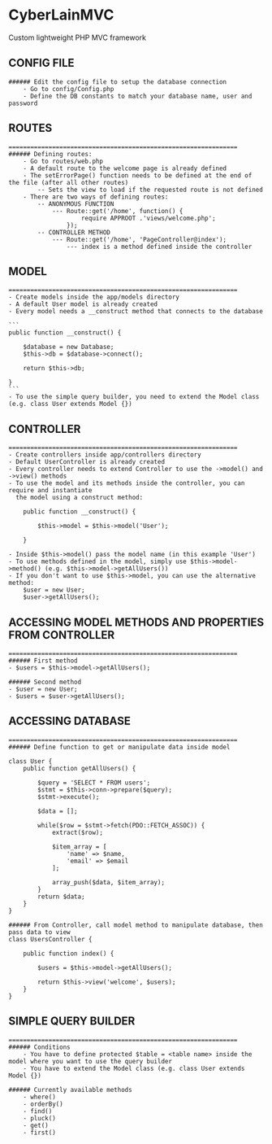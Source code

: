 # CyberLainMVC
Custom lightweight PHP MVC framework

## CONFIG FILE
	###### Edit the config file to setup the database connection
		- Go to config/Config.php
		- Define the DB constants to match your database name, user and password


## ROUTES
	===============================================================  
	###### Defining routes:
		- Go to routes/web.php
		- A default route to the welcome page is already defined
		- The setErrorPage() function needs to be defined at the end of the file (after all other routes)
			-- Sets the view to load if the requested route is not defined
		- There are two ways of defining routes:
			-- ANONYMOUS FUNCTION
				--- Route::get('/home', function() {
						require APPROOT .'views/welcome.php';
					});
			-- CONTROLLER METHOD
				--- Route::get('/home', 'PageController@index');
					--- index is a method defined inside the controller


## MODEL
	===============================================================  
	- Create models inside the app/models directory
	- A default User model is already created 
	- Every model needs a __construct method that connects to the database

	```
	public function __construct() {

		$database = new Database;
		$this->db = $database->connect();

		return $this->db;

	}
	```
	- To use the simple query builder, you need to extend the Model class (e.g. class User extends Model {})


## CONTROLLER
	===============================================================  
	- Create controllers inside app/controllers directory
	- Default UserController is already created
	- Every controller needs to extend Controller to use the ->model() and ->view() methods
	- To use the model and its methods inside the controller, you can require and instantiate
	  the model using a construct method:

	  	public function __construct() {

			$this->model = $this->model('User');

		}

	- Inside $this->model() pass the model name (in this example 'User')
	- To use methods defined in the model, simply use $this->model->method() (e.g. $this->model->getAllUsers())
	- If you don't want to use $this->model, you can use the alternative method:
		$user = new User;
		$user->getAllUsers();


## ACCESSING MODEL METHODS AND PROPERTIES FROM CONTROLLER
	===============================================================  
	###### First method
	- $users = $this->model->getAllUsers();
		
	###### Second method
	- $user = new User;
	- $users = $user->getAllUsers();


## ACCESSING DATABASE
	===============================================================  
	###### Define function to get or manipulate data inside model

	class User {
		public function getAllUsers() {

			$query = 'SELECT * FROM users';
			$stmt = $this->conn->prepare($query);
			$stmt->execute();

			$data = [];

			while($row = $stmt->fetch(PDO::FETCH_ASSOC)) {
				extract($row);

				$item_array = [
					'name' => $name,
					'email' => $email
				];

				array_push($data, $item_array);
			}
			return $data;
		}
	}

	###### From Controller, call model method to manipulate database, then pass data to view
	class UsersController {

		public function index() {

			$users = $this->model->getAllUsers();

			return $this->view('welcome', $users);
		}
	} 


## SIMPLE QUERY BUILDER
	===============================================================  
	###### Conditions 
		- You have to define protected $table = <table name> inside the model where you want to use the query builder
		- You have to extend the Model class (e.g. class User extends Model {})

	###### Currently available methods
		- where()
		- orderBy()
		- find()
		- pluck()
		- get()
		- first()

	
